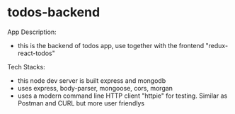 # todos-backend

App Description:
- this is the backend of todos app, use together with the frontend "redux-react-todos"

Tech Stacks:
- this node dev server is built express and mongodb
- uses express, body-parser, mongoose, cors, morgan
- uses a modern command line HTTP client "httpie" for testing. Similar as Postman and CURL but more user friendlys 


